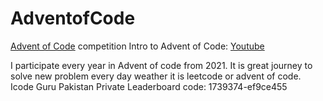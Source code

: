 # AdventofCode
[Advent of Code](adventofcode.com) competition
Intro to Advent of Code: [Youtube](https://youtu.be/Ol2tuZsWLUM)

I participate every year in Advent of code from 2021. It is great journey to solve new problem every day weather it is leetcode or advent of code. 
Icode Guru Pakistan Private Leaderboard code: 1739374-ef9ce455
